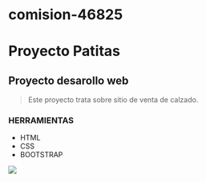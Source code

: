 # comision-46825

# Proyecto Patitas

## Proyecto desarollo web

> Este proyecto trata sobre sitio de venta de calzado.
### HERRAMIENTAS

- HTML
- CSS
- BOOTSTRAP

[![](https://images.unsplash.com/photo-1682687979601-082a1295b78f?q=80&w=1974&auto=format&fit=crop&ixlib=rb-4.0.3&ixid=M3wxMjA3fDF8MHxwaG90by1wYWdlfHx8fGVufDB8fHx8fA%3D%3D)](http://https://images.unsplash.com/photo-1682687979601-082a1295b78f?q=80&w=1974&auto=format&fit=crop&ixlib=rb-4.0.3&ixid=M3wxMjA3fDF8MHxwaG90by1wYWdlfHx8fGVufDB8fHx8fA%3D%3D)
